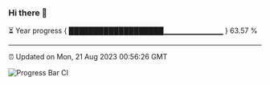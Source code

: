 ### Hi there 👋

⏳ Year progress { ███████████████████▁▁▁▁▁▁▁▁▁▁▁ } 63.57 %

---

⏰ Updated on Mon, 21 Aug 2023 00:56:26 GMT

![Progress Bar CI](https://github.com/liununu/liununu/workflows/Progress%20Bar%20CI/badge.svg)
